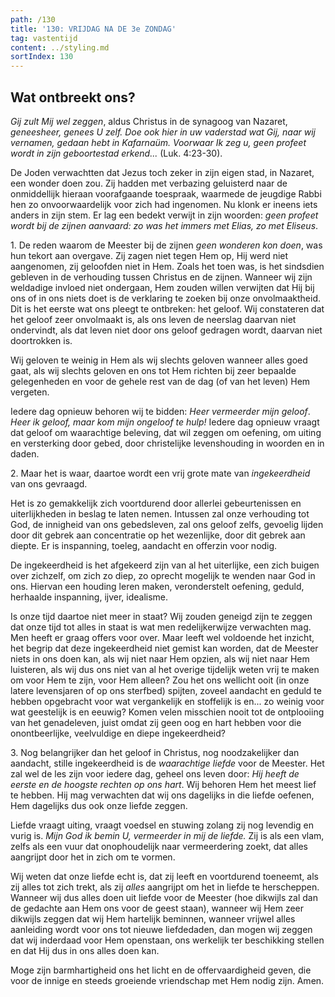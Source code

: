 ```yaml
---
path: /130
title: '130: VRIJDAG NA DE 3e ZONDAG'
tag: vastentijd
content: ../styling.md
sortIndex: 130
---
```


## Wat ontbreekt ons?

_Gij zult Mij wel zeggen_, aldus Christus in de synagoog van Nazaret, _geneesheer, genees U zelf. Doe ook hier in uw vaderstad wat Gij, naar wij vernamen, gedaan hebt in Kafarnaüm. Voorwaar Ik zeg u, geen profeet wordt in zijn geboortestad erkend..._ (Luk. 4:23-30).

De Joden verwachtten dat Jezus toch zeker in zijn eigen stad, in Nazaret, een wonder doen zou. Zij hadden met verbazing geluisterd naar de onmiddellijk hieraan voorafgaande toespraak, waarmede de jeugdige Rabbi hen zo onvoorwaardelijk voor zich had ingenomen. Nu klonk er ineens iets anders in zijn stem. Er lag een bedekt verwijt in zijn woorden: _geen profeet wordt bij de zijnen aanvaard: zo was het immers met Elias, zo met Eliseus_.

1\. De reden waarom de Meester bij de zijnen _geen wonderen kon doen_, was hun tekort aan overgave. Zij zagen niet tegen Hem op, Hij werd niet aangenomen, zij geloofden niet in Hem. Zoals het toen was, is het sindsdien gebleven in de verhouding tussen Christus en de zijnen. Wanneer wij zijn weldadige invloed niet ondergaan, Hem zouden willen verwijten dat Hij bij ons of in ons niets doet is de verklaring te zoeken bij onze onvolmaaktheid. Dit is het eerste wat ons pleegt te ontbreken: het geloof. Wij constateren dat het geloof zeer onvolmaakt is, als ons leven de neerslag daarvan niet ondervindt, als dat leven niet door ons geloof gedragen wordt, daarvan niet doortrokken is.

Wij geloven te weinig in Hem als wij slechts geloven wanneer alles goed gaat, als wij slechts geloven en ons tot Hem richten bij zeer bepaalde gelegenheden en voor de gehele rest van de dag (of van het leven) Hem vergeten.

Iedere dag opnieuw behoren wij te bidden: _Heer vermeerder mijn geloof_. _Heer ik geloof, maar kom mijn ongeloof te hulp!_ Iedere dag opnieuw vraagt dat geloof om waarachtige beleving, dat wil zeggen om oefening, om uiting en versterking door gebed, door christelijke levenshouding in woorden en in daden.

2\. Maar het is waar, daartoe wordt een vrij grote mate van _ingekeerdheid_ van ons gevraagd.

Het is zo gemakkelijk zich voortdurend door allerlei gebeurtenissen en uiterlijkheden in beslag te laten nemen. Intussen zal onze verhouding tot God, de innigheid van ons gebedsleven, zal ons geloof zelfs, gevoelig lijden door dit gebrek aan concentratie op het wezenlijke, door dit gebrek aan diepte. Er is inspanning, toeleg, aandacht en offerzin voor nodig.

De ingekeerdheid is het afgekeerd zijn van al het uiterlijke, een zich buigen over zichzelf, om zich zo diep, zo oprecht mogelijk te wenden naar God in ons. Hiervan een houding leren maken, veronderstelt oefening, geduld, herhaalde inspanning, ijver, idealisme.

Is onze tijd daartoe niet meer in staat? Wij zouden geneigd zijn te zeggen dat onze tijd tot alles in staat is wat men redelijkerwijze verwachten mag. Men heeft er graag offers voor over. Maar leeft wel voldoende het inzicht, het begrip dat deze ingekeerdheid niet gemist kan worden, dat de Meester niets in ons doen kan, als wij niet naar Hem opzien, als wij niet naar Hem luisteren, als wij dus ons niet van al het overige tijdelijk weten vrij te maken om voor Hem te zijn, voor Hem alleen? Zou het ons wellicht ooit (in onze latere levensjaren of op ons sterfbed) spijten, zoveel aandacht en geduld te hebben opgebracht voor wat vergankelijk en stoffelijk is en... zo weinig voor wat geestelijk is en eeuwig? Komen velen misschien nooit tot de ontplooiing van het genadeleven, juist omdat zij geen oog en hart hebben voor die onontbeerlijke, veelvuldige en diepe ingekeerdheid?

3\. Nog belangrijker dan het geloof in Christus, nog noodzakelijker dan aandacht, stille ingekeerdheid is de _waarachtige liefde_ voor de Meester. Het zal wel de les zijn voor iedere dag, geheel ons leven door: _Hij heeft de eerste en de hoogste rechten op ons hart_. Wij behoren Hem het meest lief te hebben. Hij mag verwachten dat wij ons dagelijks in die liefde oefenen, Hem dagelijks dus ook onze liefde zeggen.

Liefde vraagt uiting, vraagt voedsel en stuwing zolang zij nog levendig en vurig is. _Mijn God ik bemin U, vermeerder in mij de liefde._ Zij is als een vlam, zelfs als een vuur dat onophoudelijk naar vermeerdering zoekt, dat alles aangrijpt door het in zich om te vormen.

Wij weten dat onze liefde echt is, dat zij leeft en voortdurend toeneemt, als zij alles tot zich trekt, als zij _alles_ aangrijpt om het in liefde te herscheppen. Wanneer wij dus alles doen uit liefde voor de Meester (hoe dikwijls zal dan de gedachte aan Hem ons voor de geest staan), wanneer wij Hem zeer dikwijls zeggen dat wij Hem hartelijk beminnen, wanneer vrijwel alles aanleiding wordt voor ons tot nieuwe liefdedaden, dan mogen wij zeggen
dat wij inderdaad voor Hem openstaan, ons werkelijk ter beschikking stellen en dat Hij dus in ons alles doen kan.

Moge zijn barmhartigheid ons het licht en de offervaardigheid geven, die voor de innige en steeds groeiende vriendschap met Hem nodig zijn. Amen.
